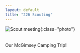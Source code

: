 ```yaml
---
layout: default
title: "226 Scouting"
---
```

![Scout meeting](https://cbc-scouts-226.s3.amazonaws.com/sample.jpg){:class="photo"} <br><br><br>
Our McGimsey Camping Trip! <br><br>
